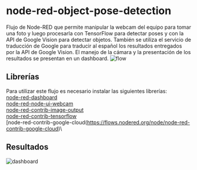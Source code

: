 # node-red-object-pose-detection
Flujo de Node-RED que permite manipular la webcam del equipo para tomar una foto y luego procesarla con TensorFlow para detectar poses y con la API de Google Vision para detectar objetos. También se utiliza el servicio de traducción de Google para traducir al español los resultados entregados por la API de Google Vision. El manejo de la cámara y la presentación de los resultados se presentan en un dashboard.
![flow](../main/img/flow.png)
## Librerías
Para utilizar este flujo es necesario instalar las siguientes librerías:\
[node-red-dashboard](https://flows.nodered.org/node/node-red-dashboard)\
[node-red-node-ui-webcam](https://flows.nodered.org/node/node-red-node-ui-webcam)\
[node-red-contrib-image-output](https://flows.nodered.org/node/node-red-contrib-image-output)\
[node-red-contrib-tensorflow](https://flows.nodered.org/node/node-red-contrib-tensorflow)\
[node-red-contrib-google-cloud(https://flows.nodered.org/node/node-red-contrib-google-cloud)\
## Resultados
![dashboard](../main/img/dashboard.png)

